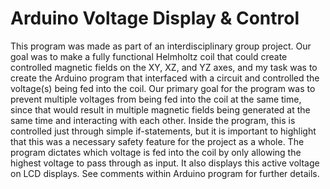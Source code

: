 # Arduino Voltage Display & Control

This program was made as part of an interdisciplinary group project. Our goal was to make a fully functional Helmholtz coil that could create controlled magnetic fields on the XY, XZ, and YZ axes, and my task was to create the Arduino program that interfaced with a circuit and controlled the voltage(s) being fed into the coil. Our primary goal for the program was to prevent multiple voltages from being fed into the coil at the same time, since that would result in multiple magnetic fields being generated at the same time and interacting with each other. Inside the program, this is controlled just through simple if-statements, but it is important to highlight that this was a necessary safety feature for the project as a whole. The program dictates which voltage is fed into the coil by only allowing the highest voltage to pass through as input. It also displays this active voltage on LCD displays. See comments within Arduino program for further details.
